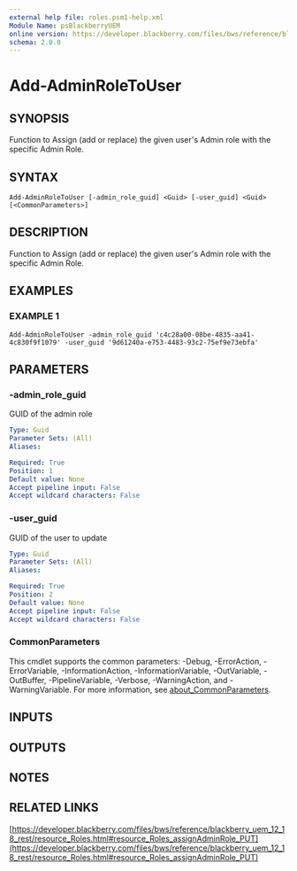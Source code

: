 ```yaml
---
external help file: roles.psm1-help.xml
Module Name: psBlackberryUEM
online version: https://developer.blackberry.com/files/bws/reference/blackberry_uem_12_18_rest/resource_Roles.html#resource_Roles_assignAdminRole_PUT
schema: 2.0.0
---
```


# Add-AdminRoleToUser

## SYNOPSIS
Function to Assign (add or replace) the given user's Admin role with the specific Admin Role.

## SYNTAX

```
Add-AdminRoleToUser [-admin_role_guid] <Guid> [-user_guid] <Guid> [<CommonParameters>]
```

## DESCRIPTION
Function to Assign (add or replace) the given user's Admin role with the specific Admin Role.

## EXAMPLES

### EXAMPLE 1
```
Add-AdminRoleToUser -admin_role_guid 'c4c28a00-08be-4835-aa41-4c830f9f1079' -user_guid '9d61240a-e753-4483-93c2-75ef9e73ebfa'
```

## PARAMETERS

### -admin_role_guid
GUID of the admin role

```yaml
Type: Guid
Parameter Sets: (All)
Aliases:

Required: True
Position: 1
Default value: None
Accept pipeline input: False
Accept wildcard characters: False
```

### -user_guid
GUID of the user to update

```yaml
Type: Guid
Parameter Sets: (All)
Aliases:

Required: True
Position: 2
Default value: None
Accept pipeline input: False
Accept wildcard characters: False
```

### CommonParameters
This cmdlet supports the common parameters: -Debug, -ErrorAction, -ErrorVariable, -InformationAction, -InformationVariable, -OutVariable, -OutBuffer, -PipelineVariable, -Verbose, -WarningAction, and -WarningVariable. For more information, see [about_CommonParameters](http://go.microsoft.com/fwlink/?LinkID=113216).

## INPUTS

## OUTPUTS

## NOTES

## RELATED LINKS

[https://developer.blackberry.com/files/bws/reference/blackberry_uem_12_18_rest/resource_Roles.html#resource_Roles_assignAdminRole_PUT](https://developer.blackberry.com/files/bws/reference/blackberry_uem_12_18_rest/resource_Roles.html#resource_Roles_assignAdminRole_PUT)

